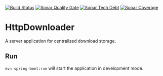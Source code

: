[![Build Status](https://img.shields.io/github/workflow/status/dannil/HttpDownloader/CI)](https://img.shields.io/github/actions/workflow/status/dannil/HttpDownloader/ci.yml?branch=dev)
[![Sonar Quality Gate](https://img.shields.io/sonar/https/sonarcloud.io/com.github.dannil%3Ahttpdownloader/quality_gate.svg)](https://sonarcloud.io/dashboard?id=com.github.dannil%3Ahttpdownloader)
[![Sonar Tech Debt](https://img.shields.io/sonar/https/sonarcloud.io/com.github.dannil%3Ahttpdownloader/tech_debt.svg)](https://sonarcloud.io/dashboard?id=com.github.dannil%3Ahttpdownloader)
[![Sonar Coverage](https://img.shields.io/sonar/https/sonarcloud.io/com.github.dannil%3Ahttpdownloader/coverage.svg)](https://sonarcloud.io/dashboard?id=com.github.dannil%3Ahttpdownloader)

# HttpDownloader

A server application for centralized download storage.

## Run

`mvn spring-boot:run` will start the application in development mode.
